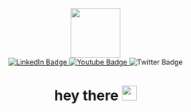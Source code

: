 <div id="header" align="center">
  <img src="https://media.giphy.com/media/M9gbBd9nbDrOTu1Mqx/giphy.gif" width="100"/>
  <div id="badges">
  <a href="https://www.linkedin.com/in/vassiliy-pautov-ba718519b/">
    <img src="https://img.shields.io/badge/Linkedin-blue?logo=linkedin&logoColor=white&style=for-the-badge" alt="LinkedIn Badge"/>
  </a>
  <a href="https://www.instagram.com/pautov.vassiliy/">
    <img src="https://img.shields.io/badge/Instagram-purple?logo=instagram&logoColor=white&style=for-the-badge" alt="Youtube Badge"/>
  </a>
    <img src="https://img.shields.io/badge/vasya.pautov.vp@gmail.com-red?logo=Google&logoColor=white&style=for-the-badge" alt="Twitter Badge"/>
  </a>
</div>
<img src="https://komarev.com/ghpvc/?username=Vassiliy23&style=flat-square&color=blue" alt=""/>
<h1>
  hey there
  <img src="https://media.giphy.com/media/hvRJCLFzcasrR4ia7z/giphy.gif" width="30px"/>
</h1>

